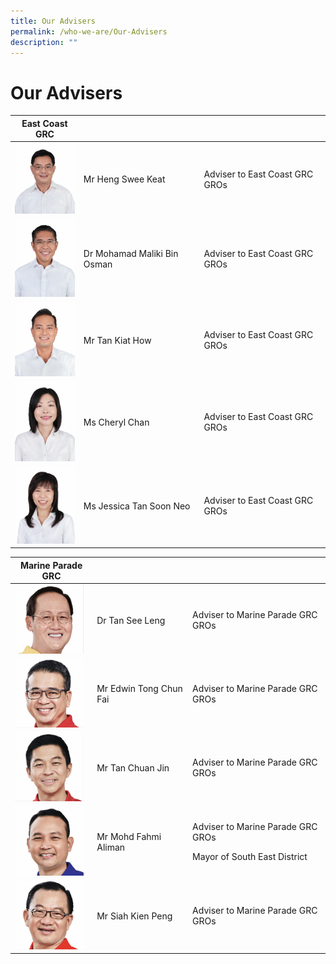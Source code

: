 ```yaml
---
title: Our Advisers
permalink: /who-we-are/Our-Advisers
description: ""
---
```

Our Advisers
==============

| East Coast GRC |  |   |
| --------- | -------- | ---------|
<img src= "/images/Who%20We%20Are/Advisers/Heng%20Swee%20Keat.jpg" style="width: 100px; " >|  Mr Heng Swee Keat|    Adviser to East Coast GRC GROs   |
<img src= "/images/Who%20We%20Are/Advisers/Mohamad.jpg" style="width: 100px; " >| Dr Mohamad Maliki Bin Osman   |  Adviser to East Coast GRC GROs  | 
<img src= "/images/Who%20We%20Are/Advisers/Tan%20Kiat%20How.jpg" style="width: 100px; " >| Mr Tan Kiat How| Adviser to East Coast GRC GROs|
<img src= "/images/Who%20We%20Are/Advisers/Cheryl%20Chan.jpg" style="width: 100px;" >| Ms Cheryl Chan| Adviser to East Coast GRC GROs|
<img src= "/images/Who%20We%20Are/Advisers/Jessica%20Tan.jpg" style="width: 100px;" >| Ms Jessica Tan Soon Neo| Adviser to East Coast GRC GROs|



| Marine Parade GRC | | |
| ---------| -------- | --------|
<img src= "/images/Who%20We%20Are/Advisers/Tan%20See%20Leng.jpg" style="width: 110px;" >| Dr Tan See Leng|    Adviser to Marine Parade GRC GROs   |
<img src= "/images/Who%20We%20Are/Advisers/Edwin%20Tong.jpg" style="width: 110px;" >| Mr Edwin Tong Chun Fai   |  Adviser to Marine Parade GRC GROs  | 
<img src= "/images/Who%20We%20Are/Advisers/Tan%20Chuan%20Jin.jpg" style="width: 110px;" >| Mr Tan Chuan Jin | Adviser to Marine Parade GRC GROs|
<img src= "/images/Who%20We%20Are/Advisers/Mohd%20Fahmi.jpg" style="width: 110px;" >| Mr Mohd Fahmi Aliman| Adviser to Marine Parade GRC GROs </p> Mayor of South East District
<img src= "/images/Who%20We%20Are/Advisers/Siah%20Kien%20Peng.jpg" style="width: 110px;" >| Mr Siah Kien Peng| Adviser to Marine Parade GRC GROs